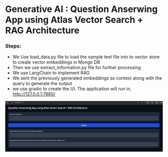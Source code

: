 
# Generative AI : Question Anserwing App using Atlas Vector Search + RAG Architecture

### Steps:
- We Use load_data.py file to load the sample text file into to vector store to create vector embeddings in Mongo DB
- Then we use extract_information.py file for further processing
- We use LangChain to implement RAG
- We sent the previously generated embeddings as context along with the query to generate the output
- we use gradio to create the UI. The application will run in, http://127.0.0.1:7860/


![Model](https://github.com/sufHub/gen_ai_QnA/blob/master/RAG.JPG)
